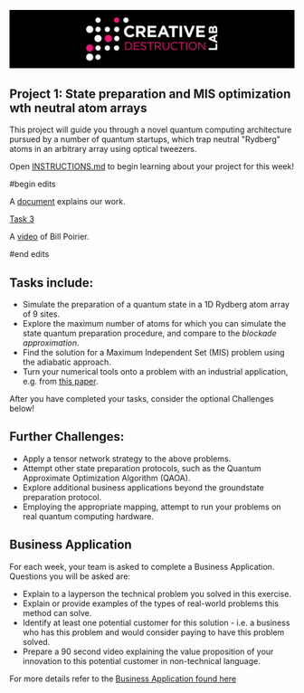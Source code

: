 ![CDL 2022 Cohort Project](../CDL_logo.jpg)
## Project 1: State preparation and MIS optimization wth neutral atom arrays

This project will guide you through a novel quantum computing architecture pursued by a number of quantum startups, which trap neutral "Rydberg" atoms in an arbitrary array using optical tweezers.

Open [INSTRUCTIONS.md](./INSTRUCTIONS.md) to begin learning about your project for this week!

#begin edits

A [document](./billsdoc.txt) explains our work.  

[Task 3](https://docs.google.com/document/d/1ykX46K0-KibtrriC2XjFWQ6Ta0swXN9KRrCoyMXL2jU/edit?usp=sharing)

A [video](--dropbox--) of Bill Poirier.

#end edits

## Tasks include:
* Simulate the preparation of a quantum state in a 1D Rydberg atom array of 9 sites.  
* Explore the maximum number of atoms for which you can simulate the state quantum preparation procedure, and compare to the *blockade approximation*.
* Find the solution for a Maximum Independent Set (MIS) problem using the adiabatic approach.
* Turn your numerical tools onto a problem with an industrial application, e.g. from [this paper](https://arxiv.org/abs/2205.08500).

After you have completed your tasks, consider the optional Challenges below!

## Further Challenges:
* Apply a tensor network strategy to the above problems.
* Attempt other state preparation protocols, such as the Quantum Approximate Optimization Algorithm (QAOA).
* Explore additional business applications beyond the groundstate preparation protocol.
* Employing the appropriate mapping, attempt to run your problems on real quantum computing hardware.

## Business Application
For each week, your team is asked to complete a Business Application. Questions you will be asked are:

* Explain to a layperson the technical problem you solved in this exercise.
* Explain or provide examples of the types of real-world problems this method can solve.
* Identify at least one potential customer for this solution - i.e. a business who has this problem and would consider paying to have this problem solved.
* Prepare a 90 second video explaining the value proposition of your innovation to this potential customer in non-technical language.

For more details refer to the [Business Application found here](./Business_Application.md)
